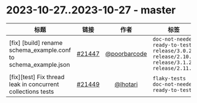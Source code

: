 # 2023-10-27..2023-10-27 - master
| 标题 | 链接 | 作者 | 标签 |
| - | :--: | :--: | - |
| [fix] [build] rename schema_example.conf to schema_example.json | [#21447](https://github.com/apache/pulsar/pull/21447) | [@poorbarcode](https://github.com/poorbarcode) | `doc-not-needed` `ready-to-test` `release/3.0.2` `release/2.10.6` `release/3.1.2` `release/2.11.4`  | 
| [fix][test] Fix thread leak in concurrent collections tests | [#21449](https://github.com/apache/pulsar/pull/21449) | [@lhotari](https://github.com/lhotari) | `flaky-tests` `doc-not-needed` `ready-to-test`  | 
